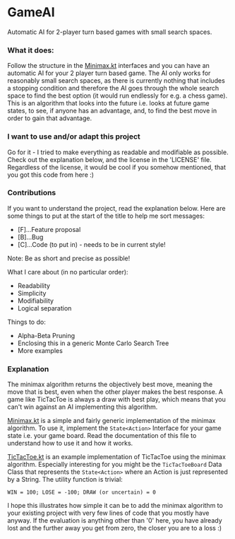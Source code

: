 # GameAI
Automatic AI for 2-player turn based games with small search spaces.

### What it does:
Follow the structure in the [Minimax.kt](https://github.com/danielbinder/GameAI/blob/main/src/main/kotlin/Minimax.kt) interfaces and you can have an automatic AI for your 2 player turn based game.
The AI only works for reasonably small search spaces, as there is currently nothing that includes a stopping condition and therefore the AI goes through the whole search space to find the best option (it would run endlessly for e.g. a chess game).
This is an algorithm that looks into the future i.e. looks at future game states, to see, if anyone has an advantage, and, to find the best move in order to gain that advantage.

### I want to use and/or adapt this project
Go for it - I tried to make everything as readable and modifiable as possible.
Check out the explanation below, and the license in the 'LICENSE' file.
Regardless of the license, it would be cool if you somehow mentioned, that you got this code from here :)

### Contributions
If you want to understand the project, read the explanation below.
Here are some things to put at the start of the title to help me sort messages:
* [F]...Feature proposal
* [B]...Bug
* [C]...Code (to put in) - needs to be in current style!

Note: Be as short and precise as possible!

What I care about (in no particular order):
* Readability
* Simplicity
* Modifiability
* Logical separation

Things to do:
* Alpha-Beta Pruning
* Enclosing this in a generic Monte Carlo Search Tree
* More examples

### Explanation
The minimax algorithm returns the objectively best move, meaning the move that is best, even when the other player makes the best response.
A game like TicTacToe is always a draw with best play, which means that you can't win against an AI implementing this algorithm.

[Minimax.kt](https://github.com/danielbinder/GameAI/blob/main/src/main/kotlin/Minimax.kt) is a simple and fairly generic implementation of the minimax algorithm.
To use it, implement the `State<Action>` Interface for your game state i.e. your game board.
Read the documentation of this file to understand how to use it and how it works.

[TicTacToe.kt](https://github.com/danielbinder/GameAI/blob/main/src/main/kotlin/TicTacToe.kt) is an example implementation of TicTacToe using the minimax algorithm.
Especially interesting for you might be the `TicTacToeBoard` Data Class that represents the `State<Action>` where an Action is just represented by a String.
The utility function is trivial:

`WIN = 100; LOSE = -100; DRAW (or uncertain) = 0`

I hope this illustrates how simple it can be to add the minimax algorithm to your existing project with very few lines of code that you mostly have anyway.
If the evaluation is anything other than '0' here, you have already lost and the further away you get from zero, the closer you are to a loss :)
